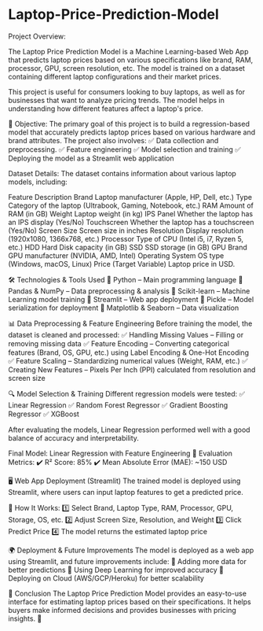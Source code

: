 # Laptop-Price-Prediction-Model

Project Overview:

The Laptop Price Prediction Model is a Machine Learning-based Web App that predicts laptop prices based on various specifications like brand, RAM, processor, GPU, screen resolution, etc. The model is trained on a dataset containing different laptop configurations and their market prices.

This project is useful for consumers looking to buy laptops, as well as for businesses that want to analyze pricing trends. The model helps in understanding how different features affect a laptop's price.

🎯 Objective:
The primary goal of this project is to build a regression-based model that accurately predicts laptop prices based on various hardware and brand attributes. The project also involves:
✅ Data collection and preprocessing.
✅ Feature engineering
✅ Model selection and training
✅ Deploying the model as a Streamlit web application

Dataset Details:
The dataset contains information about various laptop models, including:

Feature	Description
Brand	Laptop manufacturer (Apple, HP, Dell, etc.)
Type	Category of the laptop (Ultrabook, Gaming, Notebook, etc.)
RAM	Amount of RAM (in GB)
Weight	Laptop weight (in kg)
IPS Panel	Whether the laptop has an IPS display (Yes/No)
Touchscreen	Whether the laptop has a touchscreen (Yes/No)
Screen Size	Screen size in inches
Resolution	Display resolution (1920x1080, 1366x768, etc.)
Processor	Type of CPU (Intel i5, i7, Ryzen 5, etc.)
HDD	Hard Disk capacity (in GB)
SSD	SSD storage (in GB)
GPU Brand	GPU manufacturer (NVIDIA, AMD, Intel)
Operating System	OS type (Windows, macOS, Linux)
Price (Target Variable)	Laptop price in USD.

🛠 Technologies & Tools Used
🔹 Python – Main programming language
🔹 Pandas & NumPy – Data preprocessing & analysis
🔹 Scikit-learn – Machine Learning model training
🔹 Streamlit – Web app deployment
🔹 Pickle – Model serialization for deployment
🔹 Matplotlib & Seaborn – Data visualization

📊 Data Preprocessing & Feature Engineering
Before training the model, the dataset is cleaned and processed:
✅ Handling Missing Values – Filling or removing missing data
✅ Feature Encoding – Converting categorical features (Brand, OS, GPU, etc.) using Label Encoding & One-Hot Encoding
✅ Feature Scaling – Standardizing numerical values (Weight, RAM, etc.)
✅ Creating New Features – Pixels Per Inch (PPI) calculated from resolution and screen size

 
🔍 Model Selection & Training
Different regression models were tested:
✅ Linear Regression
✅ Random Forest Regressor
✅ Gradient Boosting Regressor
✅ XGBoost

After evaluating the models, Linear Regression performed well with a good balance of accuracy and interpretability.

Final Model: Linear Regression with Feature Engineering
📌 Evaluation Metrics:
✔️ R² Score: 85%
✔️ Mean Absolute Error (MAE): ~150 USD

🖥️ Web App Deployment (Streamlit)
The trained model is deployed using Streamlit, where users can input laptop features to get a predicted price.

🔹 How It Works:
1️⃣ Select Brand, Laptop Type, RAM, Processor, GPU, Storage, OS, etc.
2️⃣ Adjust Screen Size, Resolution, and Weight
3️⃣ Click Predict Price
4️⃣ The model returns the estimated laptop price

🌍 Deployment & Future Improvements
The model is deployed as a web app using Streamlit, and future improvements include:
🔹 Adding more data for better predictions
🔹 Using Deep Learning for improved accuracy
🔹 Deploying on Cloud (AWS/GCP/Heroku) for better scalability

📌 Conclusion
The Laptop Price Prediction Model provides an easy-to-use interface for estimating laptop prices based on their specifications. It helps buyers make informed decisions and provides businesses with pricing insights. 🚀
